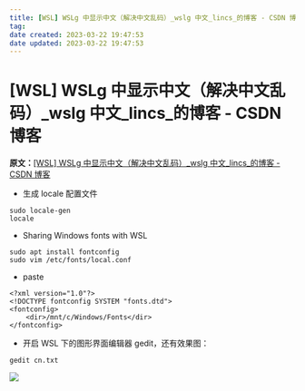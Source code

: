 ```yaml
---
title: [WSL] WSLg 中显示中文（解决中文乱码）_wslg 中文_lincs_的博客 - CSDN 博客
tag: 
date created: 2023-03-22 19:47:53
date updated: 2023-03-22 19:47:53
---
```


# [WSL] WSLg 中显示中文（解决中文乱码）_wslg 中文_lincs_的博客 - CSDN 博客

**原文：**[[WSL] WSLg 中显示中文（解决中文乱码）_wslg 中文_lincs_的博客 - CSDN 博客](https://blog.csdn.net/weixin_41714373/article/details/119519589)

*   生成 locale 配置文件

```
sudo locale-gen
locale

```

*   Sharing Windows fonts with WSL

```
sudo apt install fontconfig
sudo vim /etc/fonts/local.conf

```

*   paste

```
<?xml version="1.0"?>
<!DOCTYPE fontconfig SYSTEM "fonts.dtd">
<fontconfig>
    <dir>/mnt/c/Windows/Fonts</dir>
</fontconfig>

```

*   开启 WSL 下的图形界面编辑器 gedit，还有效果图：

```
gedit cn.txt

```

![](https://img-blog.csdnimg.cn/655f24dada204c2e90f4ed5164adc2a6.png)